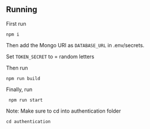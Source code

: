 ## Running

First run 

    npm i
Then add the Mongo URI as `DATABASE_URL` in .env/secrets.

Set `TOKEN_SECRET` to = random letters

Then run 

    npm run build

Finally, run

     npm run start


Note: Make sure to cd into authentication folder

    cd authentication

